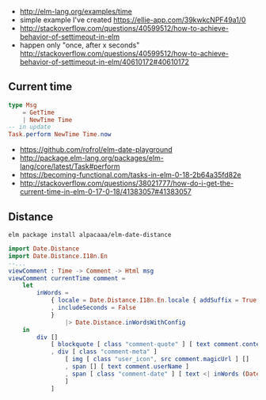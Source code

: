 - http://elm-lang.org/examples/time
- simple example I've created https://ellie-app.com/39kwkcNPF49a1/0
- http://stackoverflow.com/questions/40599512/how-to-achieve-behavior-of-settimeout-in-elm
-  happen only "once, after x seconds" http://stackoverflow.com/questions/40599512/how-to-achieve-behavior-of-settimeout-in-elm/40610172#40610172

## Current time

```elm
type Msg
    = GetTime
    | NewTime Time
-- in update
Task.perform NewTime Time.now
```

- https://github.com/rofrol/elm-date-playground
- http://package.elm-lang.org/packages/elm-lang/core/latest/Task#perform
- https://becoming-functional.com/tasks-in-elm-0-18-2b64a35fd82e
- http://stackoverflow.com/questions/38021777/how-do-i-get-the-current-time-in-elm-0-17-0-18/41383057#41383057

## Distance

`elm package install alpacaaa/elm-date-distance`

```elm
import Date.Distance
import Date.Distance.I18n.En
--...
viewComment : Time -> Comment -> Html msg
viewComment currentTime comment =
    let
        inWords =
            { locale = Date.Distance.I18n.En.locale { addSuffix = True }
            , includeSeconds = False
            }
                |> Date.Distance.inWordsWithConfig
    in
        div []
            [ blockquote [ class "comment-quote" ] [ text comment.content ]
            , div [ class "comment-meta" ]
                [ img [ class "user_icon", src comment.magicUrl ] []
                , span [] [ text comment.userName ]
                , span [ class "comment-date" ] [ text <| inWords (Date.fromTime currentTime) comment.createDate ]
                ]
            ]
```